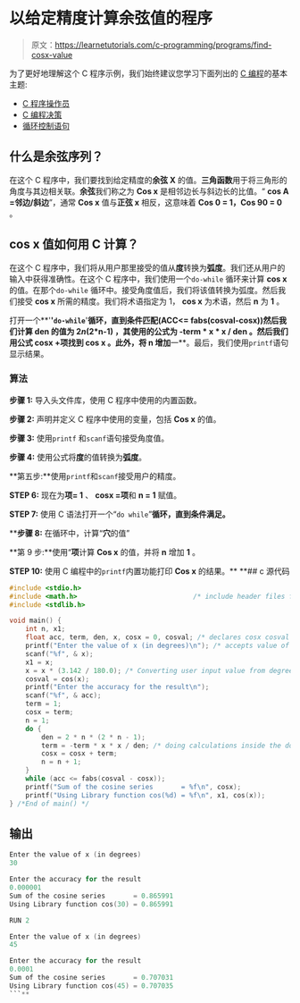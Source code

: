 # 以给定精度计算余弦值的程序

> 原文：<https://learnetutorials.com/c-programming/programs/find-cosx-value>

为了更好地理解这个 C 程序示例，我们始终建议您学习下面列出的 [C 编程](../ "C programming")的基本主题:

*   [C 程序操作员](../../c-programming/operators "C program tokens")
*   [C 编程决策](../../c-programming/decision-making-statements "C programming decision making")
*   [循环控制语句](../../c-programming/loop-control-statements)

## 什么是余弦序列？

在这个 C 程序中，我们要找到给定精度的**余弦 X** 的值。**三角函数**用于将三角形的角度与其边相关联。**余弦**我们称之为 **Cos x** 是相邻边长与斜边长的比值。“ **cos A =邻边/斜边**”，通常 **Cos x** 值与**正弦 x** 相反，这意味着 **Cos 0 = 1，Cos 90 = 0** 。

## cos x 值如何用 C 计算？

在这个 C 程序中，我们将从用户那里接受的值从**度**转换为**弧度**。我们还从用户的输入中获得准确性。在这个 C 程序中，我们使用一个`do-while` 循环来计算 **cos x** 的值。在那个`do-while` 循环中。接受角度值后，我们将该值转换为弧度。然后我们接受 **cos x** 所需的精度。我们将术语指定为 1， **cos x** 为术语，然后 **n** 为 **1** 。

打开一个**'**'`do-while`**'**循环，直到条件匹配(**ACC<= fabs(cosval-cosx)**)然后我们计算 **den** 的值为 **2*n*(2*n-1)** ，其使用的公式为 **-term * x * x / den** 。然后我们用公式 **cosx +项**找到 **cos x** 。此外，将 **n** 增加**一**。最后，我们使用`printf`语句显示结果。

### 算法

**步骤 1:** 导入头文件库，使用 C 程序中使用的内置函数。

**步骤 2:** 声明并定义 C 程序中使用的变量，包括 **Cos x** 的值。

**步骤 3:** 使用`printf` 和`scanf`语句接受角度值。

**步骤 4:** 使用公式将**度**的值转换为**弧度**。

**第五步:**使用`printf`和`scanf`接受用户的精度。

**STEP 6:** 现在为**项= 1** 、 **cosx =项**和 **n = 1** 赋值。

**STEP 7:** 使用 C 语法打开一个“`do while`”**循环，直到条件满足。**

 ****步骤 8:** 在循环中，计算“**穴**的值”

**第 9 步:**使用“**项**计算 **Cos x** 的值，并将 **n** 增加 **1** 。

**STEP 10:** 使用 C 编程中的`printf`内置功能打印 **Cos x** 的结果。**  **## c 源代码

```c
#include <stdio.h>
#include <math.h>                             /* include header files for accessing libraries */
#include <stdlib.h>

void main() {
    int n, x1;
    float acc, term, den, x, cosx = 0, cosval; /* declares cosx cosval etc variables */
    printf("Enter the value of x (in degrees)\n"); /* accepts value of x in degree */
    scanf("%f", & x);
    x1 = x;
    x = x * (3.142 / 180.0); /* Converting user input value from degrees to radians*/
    cosval = cos(x);
    printf("Enter the accuracy for the result\n");
    scanf("%f", & acc);
    term = 1;
    cosx = term;
    n = 1;
    do {
        den = 2 * n * (2 * n - 1);
        term = -term * x * x / den; /* doing calculations inside the do while loop as same as sinx, please refer the sinx program for details */
        cosx = cosx + term;
        n = n + 1;
    }
    while (acc <= fabs(cosval - cosx));
    printf("Sum of the cosine series       = %f\n", cosx);
    printf("Using Library function cos(%d) = %f\n", x1, cos(x));
} /*End of main() */

```

## 输出

```c
Enter the value of x (in degrees)
30

Enter the accuracy for the result
0.000001
Sum of the cosine series       = 0.865991
Using Library function cos(30) = 0.865991

RUN 2

Enter the value of x (in degrees)
45

Enter the accuracy for the result
0.0001
Sum of the cosine series       = 0.707031
Using Library function cos(45) = 0.707035
```**
